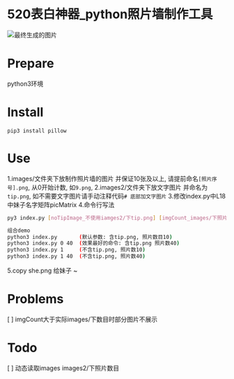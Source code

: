 # 520表白神器_python照片墙制作工具

![最终生成的图片](https://github.com/onepenny/photowall_520/raw/master/she.png)

# Prepare
python3环境

# Install
```shell
pip3 install pillow
```

# Use
1.images/文件夹下放制作照片墙的图片 并保证10张及以上, 请提前命名`[照片序号].png`, 从0开始计数, 如`9.png`, 
2.images2/文件夹下放文字图片 并命名为`tip.png`, 如不需要文字图片请手动注释代码`# 底部加文字图片`
3.修改index.py中L18中妹子名字矩阵picMatrix 
4.命令行写法
```sh
py3 index.py [noTipImage_不使用iamges2/下tip.png] [imgCount_images/下照片数目]
```
```sh
组合demo
python3 index.py       (默认参数: 含tip.png, 照片数目10)
python3 index.py 0 40  (效果最好的命令: 含tip.png 照片数40)
python3 index.py 1     (不含tip.png, 照片数10)
python3 index.py 1 40  (不含tip.png, 照片数40)

```
5.copy she.png 给妹子 ~

# Problems
[ ] imgCount大于实际images/下数目时部分图片不展示

# Todo
[ ] 动态读取images images2/下照片数目
